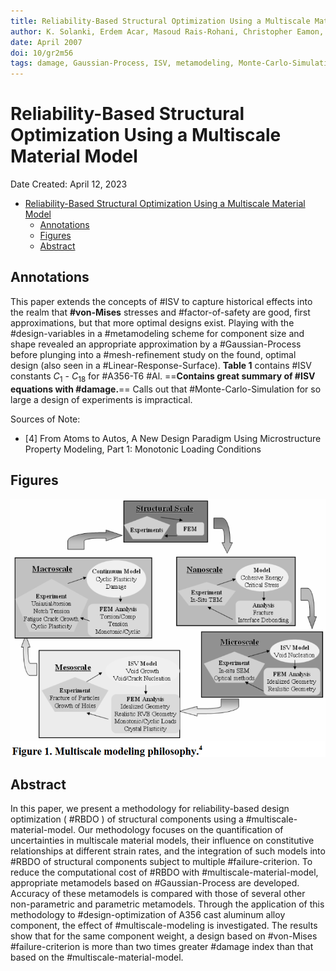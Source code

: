 ```yaml
---
title: Reliability-Based Structural Optimization Using a Multiscale Material Model
author: K. Solanki, Erdem Acar, Masoud Rais-Rohani, Christopher Eamon, Mark F. Horstemeyer
date: April 2007
doi: 10/gr2m56
tags: damage, Gaussian-Process, ISV, metamodeling, Monte-Carlo-Simulation, Reliability-Based-Design-Optimization, von-Mises
---
```

<!-- %%%%%%%% Document Metadata %%%%%%%% -->
# Reliability-Based Structural Optimization Using a Multiscale Material Model

Date Created: April 12, 2023

- [Reliability-Based Structural Optimization Using a Multiscale Material Model](#reliability-based-structural-optimization-using-a-multiscale-material-model)
  - [Annotations](#annotations)
  - [Figures](#figures)
  - [Abstract](#abstract)
<!-- %%%%%%%%%%%%%%%%%%%%%%%%%%%%%% -->





<!-- START WRITING BELOW -->





<!-- %%%%%%%%%%%%%%%%%%%%%%%%%%%%%% -->
## Annotations
This paper extends the concepts of #ISV to capture historical effects into the realm that **#von-Mises** stresses and #factor-of-safety are good, first approximations, but that more optimal designs exist.
Playing with the #design-variables in a #metamodeling scheme for component size and shape revealed an appropriate approximation by a #Gaussian-Process before plunging into a #mesh-refinement study on the found, optimal design (also seen in a #Linear-Response-Surface).
**Table 1** contains #ISV constants $C_{1}$ - $C_{18}$ for #A356-T6 #Al.
==**Contains great summary of #ISV equations with #damage.**==
Calls out that #Monte-Carlo-Simulation for so large a design of experiments is impractical.

Sources of Note:
- [4] From Atoms to Autos, A New Design Paradigm Using Microstructure Property Modeling, Part 1: Monotonic Loading Conditions

## Figures
![](../../../../attachments/solankiReliabilityBasedStructuralOptimization2007/multiscale_modeling_philosophy-230412_171816_EST.png)

## Abstract
In this paper, we present a methodology for reliability-based design optimization ( #RBDO ) of structural components using a #multiscale-material-model.
Our methodology focuses on the quantification of uncertainties in multiscale material models, their influence on constitutive relationships at different strain rates, and the integration of such models into #RBDO of structural components subject to multiple #failure-criterion.
To reduce the computational cost of #RBDO with #multiscale-material-model, appropriate metamodels based on #Gaussian-Process are developed.
Accuracy of these metamodels is compared with those of several other non-parametric and parametric metamodels.
Through the application of this methodology to #design-optimization of A356 cast aluminum alloy component, the effect of #multiscale-modeling is investigated.
The results show that for the same component weight, a design based on #von-Mises #failure-criterion is more than two times greater #damage index than that based on the #multiscale-material-model.
<!-- %%%%%%%%%%%%%%%%%%%%%%%%%%%%%% -->





<!-- %%%%%%%% End Document %%%%%%%% -->